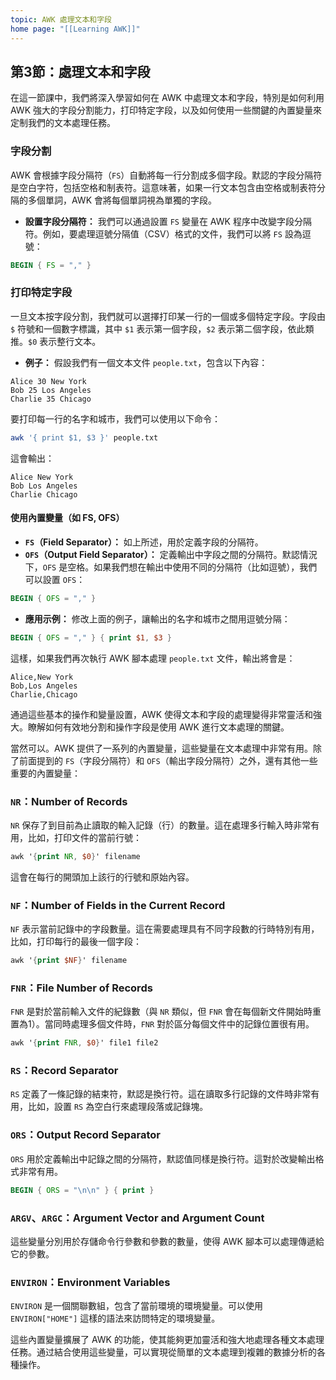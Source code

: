 ```yaml
---
topic: AWK 處理文本和字段
home page: "[[Learning AWK]]"
---
```

## 第3節：處理文本和字段

在這一節課中，我們將深入學習如何在 AWK 中處理文本和字段，特別是如何利用 AWK 強大的字段分割能力，打印特定字段，以及如何使用一些關鍵的內置變量來定制我們的文本處理任務。

### 字段分割

AWK 會根據字段分隔符（`FS`）自動將每一行分割成多個字段。默認的字段分隔符是空白字符，包括空格和制表符。這意味著，如果一行文本包含由空格或制表符分隔的多個單詞，AWK 會將每個單詞視為單獨的字段。

- **設置字段分隔符：** 我們可以通過設置 `FS` 變量在 AWK 程序中改變字段分隔符。例如，要處理逗號分隔值（CSV）格式的文件，我們可以將 `FS` 設為逗號：

```awk
BEGIN { FS = "," }
```

### 打印特定字段

一旦文本按字段分割，我們就可以選擇打印某一行的一個或多個特定字段。字段由 `$` 符號和一個數字標識，其中 `$1` 表示第一個字段，`$2` 表示第二個字段，依此類推。`$0` 表示整行文本。

- **例子：** 假設我們有一個文本文件 `people.txt`，包含以下內容：

```
Alice 30 New York
Bob 25 Los Angeles
Charlie 35 Chicago
```

要打印每一行的名字和城市，我們可以使用以下命令：

```sh
awk '{ print $1, $3 }' people.txt
```

這會輸出：

```
Alice New York
Bob Los Angeles
Charlie Chicago
```

#### 使用內置變量（如 FS, OFS）

- **`FS`（Field Separator）：** 如上所述，用於定義字段的分隔符。
- **`OFS`（Output Field Separator）：** 定義輸出中字段之間的分隔符。默認情況下，`OFS` 是空格。如果我們想在輸出中使用不同的分隔符（比如逗號），我們可以設置 `OFS`：

```awk
BEGIN { OFS = "," }
```

- **應用示例：** 修改上面的例子，讓輸出的名字和城市之間用逗號分隔：

```awk
BEGIN { OFS = "," } { print $1, $3 }
```

這樣，如果我們再次執行 AWK 腳本處理 `people.txt` 文件，輸出將會是：

```
Alice,New York
Bob,Los Angeles
Charlie,Chicago
```

通過這些基本的操作和變量設置，AWK 使得文本和字段的處理變得非常靈活和強大。瞭解如何有效地分割和操作字段是使用 AWK 進行文本處理的關鍵。

當然可以。AWK 提供了一系列的內置變量，這些變量在文本處理中非常有用。除了前面提到的 `FS`（字段分隔符）和 `OFS`（輸出字段分隔符）之外，還有其他一些重要的內置變量：

### `NR`：Number of Records

`NR` 保存了到目前為止讀取的輸入記錄（行）的數量。這在處理多行輸入時非常有用，比如，打印文件的當前行號：

```awk
awk '{print NR, $0}' filename
```

這會在每行的開頭加上該行的行號和原始內容。

### `NF`：Number of Fields in the Current Record
`NF` 表示當前記錄中的字段數量。這在需要處理具有不同字段數的行時特別有用，比如，打印每行的最後一個字段：

```awk
awk '{print $NF}' filename
```

### `FNR`：File Number of Records
`FNR` 是對於當前輸入文件的紀錄數（與 `NR` 類似，但 `FNR` 會在每個新文件開始時重置為1）。當同時處理多個文件時，`FNR` 對於區分每個文件中的記錄位置很有用。

```awk
awk '{print FNR, $0}' file1 file2
```

### `RS`：Record Separator
`RS` 定義了一條記錄的結束符，默認是換行符。這在讀取多行記錄的文件時非常有用，比如，設置 `RS` 為空白行來處理段落或記錄塊。

### `ORS`：Output Record Separator
`ORS` 用於定義輸出中記錄之間的分隔符，默認值同樣是換行符。這對於改變輸出格式非常有用。

```awk
BEGIN { ORS = "\n\n" } { print }
```

### `ARGV`、`ARGC`：Argument Vector and Argument Count
這些變量分別用於存儲命令行參數和參數的數量，使得 AWK 腳本可以處理傳遞給它的參數。

### `ENVIRON`：Environment Variables
`ENVIRON` 是一個關聯數組，包含了當前環境的環境變量。可以使用 `ENVIRON["HOME"]` 這樣的語法來訪問特定的環境變量。

這些內置變量擴展了 AWK 的功能，使其能夠更加靈活和強大地處理各種文本處理任務。通过結合使用這些變量，可以實現從簡單的文本處理到複雜的數據分析的各種操作。
